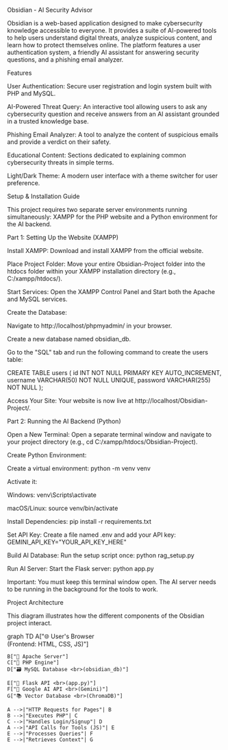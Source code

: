 Obsidian - AI Security Advisor

Obsidian is a web-based application designed to make cybersecurity knowledge accessible to everyone. It provides a suite of AI-powered tools to help users understand digital threats, analyze suspicious content, and learn how to protect themselves online. The platform features a user authentication system, a friendly AI assistant for answering security questions, and a phishing email analyzer.

Features

User Authentication: Secure user registration and login system built with PHP and MySQL.

AI-Powered Threat Query: An interactive tool allowing users to ask any cybersecurity question and receive answers from an AI assistant grounded in a trusted knowledge base.

Phishing Email Analyzer: A tool to analyze the content of suspicious emails and provide a verdict on their safety.

Educational Content: Sections dedicated to explaining common cybersecurity threats in simple terms.

Light/Dark Theme: A modern user interface with a theme switcher for user preference.

Setup & Installation Guide

This project requires two separate server environments running simultaneously: XAMPP for the PHP website and a Python environment for the AI backend.

Part 1: Setting Up the Website (XAMPP)

Install XAMPP: Download and install XAMPP from the official website.

Place Project Folder: Move your entire Obsidian-Project folder into the htdocs folder within your XAMPP installation directory (e.g., C:/xampp/htdocs/).

Start Services: Open the XAMPP Control Panel and Start both the Apache and MySQL services.

Create the Database:

Navigate to http://localhost/phpmyadmin/ in your browser.

Create a new database named obsidian_db.

Go to the "SQL" tab and run the following command to create the users table:

CREATE TABLE users (
    id INT NOT NULL PRIMARY KEY AUTO_INCREMENT,
    username VARCHAR(50) NOT NULL UNIQUE,
    password VARCHAR(255) NOT NULL
);


Access Your Site: Your website is now live at http://localhost/Obsidian-Project/.

Part 2: Running the AI Backend (Python)

Open a New Terminal: Open a separate terminal window and navigate to your project directory (e.g., cd C:/xampp/htdocs/Obsidian-Project).

Create Python Environment:

Create a virtual environment: python -m venv venv

Activate it:

Windows: venv\Scripts\activate

macOS/Linux: source venv/bin/activate

Install Dependencies: pip install -r requirements.txt

Set API Key: Create a file named .env and add your API key: GEMINI_API_KEY="YOUR_API_KEY_HERE"

Build AI Database: Run the setup script once: python rag_setup.py

Run AI Server: Start the Flask server: python app.py

Important: You must keep this terminal window open. The AI server needs to be running in the background for the tools to work.

Project Architecture

This diagram illustrates how the different components of the Obsidian project interact.

graph TD
    A["🌐 User's Browser <br>(Frontend: HTML, CSS, JS)"]

    B["🐘 Apache Server"]
    C["🐘 PHP Engine"]
    D["🗃️ MySQL Database <br>(obsidian_db)"]

    E["🐍 Flask API <br>(app.py)"]
    F["🤖 Google AI API <br>(Gemini)"]
    G["📚 Vector Database <br>(ChromaDB)"]

    A -->|"HTTP Requests for Pages"| B
    B -->|"Executes PHP"| C
    C -->|"Handles Login/Signup"| D
    A -->|"API Calls for Tools (JS)"| E
    E -->|"Processes Queries"| F
    E -->|"Retrieves Context"| G
